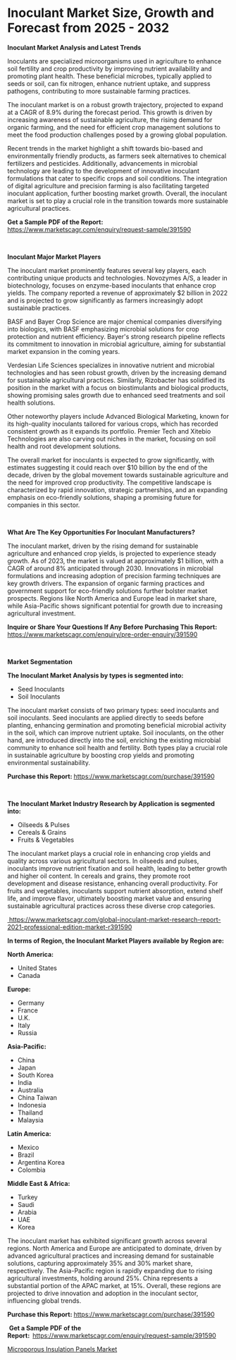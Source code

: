 <p><h1>Inoculant Market Size, Growth and Forecast from 2025 - 2032</h1></p><p><strong>Inoculant Market Analysis and Latest Trends</strong></p>
<p><p>Inoculants are specialized microorganisms used in agriculture to enhance soil fertility and crop productivity by improving nutrient availability and promoting plant health. These beneficial microbes, typically applied to seeds or soil, can fix nitrogen, enhance nutrient uptake, and suppress pathogens, contributing to more sustainable farming practices.</p><p>The inoculant market is on a robust growth trajectory, projected to expand at a CAGR of 8.9% during the forecast period. This growth is driven by increasing awareness of sustainable agriculture, the rising demand for organic farming, and the need for efficient crop management solutions to meet the food production challenges posed by a growing global population. </p><p>Recent trends in the market highlight a shift towards bio-based and environmentally friendly products, as farmers seek alternatives to chemical fertilizers and pesticides. Additionally, advancements in microbial technology are leading to the development of innovative inoculant formulations that cater to specific crops and soil conditions. The integration of digital agriculture and precision farming is also facilitating targeted inoculant application, further boosting market growth. Overall, the inoculant market is set to play a crucial role in the transition towards more sustainable agricultural practices.</p></p>
<p><strong>Get a Sample PDF of the Report:&nbsp;</strong> <a href="https://www.marketscagr.com/enquiry/request-sample/391590?utm_campaign=2648&utm_medium=2&utm_source=Github&utm_content=ia&utm_term=29032025&utm_id=inoculant">https://www.marketscagr.com/enquiry/request-sample/391590</a></p>
<p>&nbsp;</p>
<p><strong>Inoculant Major Market Players</strong></p>
<p><p>The inoculant market prominently features several key players, each contributing unique products and technologies. Novozymes A/S, a leader in biotechnology, focuses on enzyme-based inoculants that enhance crop yields. The company reported a revenue of approximately $2 billion in 2022 and is projected to grow significantly as farmers increasingly adopt sustainable practices.</p><p>BASF and Bayer Crop Science are major chemical companies diversifying into biologics, with BASF emphasizing microbial solutions for crop protection and nutrient efficiency. Bayer's strong research pipeline reflects its commitment to innovation in microbial agriculture, aiming for substantial market expansion in the coming years.</p><p>Verdesian Life Sciences specializes in innovative nutrient and microbial technologies and has seen robust growth, driven by the increasing demand for sustainable agricultural practices. Similarly, Rizobacter has solidified its position in the market with a focus on biostimulants and biological products, showing promising sales growth due to enhanced seed treatments and soil health solutions.</p><p>Other noteworthy players include Advanced Biological Marketing, known for its high-quality inoculants tailored for various crops, which has recorded consistent growth as it expands its portfolio. Premier Tech and Xitebio Technologies are also carving out niches in the market, focusing on soil health and root development solutions.</p><p>The overall market for inoculants is expected to grow significantly, with estimates suggesting it could reach over $10 billion by the end of the decade, driven by the global movement towards sustainable agriculture and the need for improved crop productivity. The competitive landscape is characterized by rapid innovation, strategic partnerships, and an expanding emphasis on eco-friendly solutions, shaping a promising future for companies in this sector.</p></p>
<p>&nbsp;</p>
<p><strong>What Are The Key Opportunities For Inoculant Manufacturers?</strong></p>
<p><p>The inoculant market, driven by the rising demand for sustainable agriculture and enhanced crop yields, is projected to experience steady growth. As of 2023, the market is valued at approximately $1 billion, with a CAGR of around 8% anticipated through 2030. Innovations in microbial formulations and increasing adoption of precision farming techniques are key growth drivers. The expansion of organic farming practices and government support for eco-friendly solutions further bolster market prospects. Regions like North America and Europe lead in market share, while Asia-Pacific shows significant potential for growth due to increasing agricultural investment.</p></p>
<p><strong>Inquire or Share Your Questions If Any Before Purchasing This Report:</strong> <a href="https://www.marketscagr.com/enquiry/pre-order-enquiry/391590?utm_campaign=2648&utm_medium=2&utm_source=Github&utm_content=ia&utm_term=29032025&utm_id=inoculant">https://www.marketscagr.com/enquiry/pre-order-enquiry/391590</a></p>
<p>&nbsp;</p>
<p><strong>Market Segmentation</strong></p>
<p><strong>The Inoculant Market Analysis by types is segmented into:</strong></p>
<p><ul><li>Seed Inoculants</li><li>Soil Inoculants</li></ul></p>
<p><p>The inoculant market consists of two primary types: seed inoculants and soil inoculants. Seed inoculants are applied directly to seeds before planting, enhancing germination and promoting beneficial microbial activity in the soil, which can improve nutrient uptake. Soil inoculants, on the other hand, are introduced directly into the soil, enriching the existing microbial community to enhance soil health and fertility. Both types play a crucial role in sustainable agriculture by boosting crop yields and promoting environmental sustainability.</p></p>
<p><strong>Purchase this Report:&nbsp;</strong><a href="https://www.marketscagr.com/purchase/391590?utm_campaign=2648&utm_medium=2&utm_source=Github&utm_content=ia&utm_term=29032025&utm_id=inoculant">https://www.marketscagr.com/purchase/391590</a></p>
<p>&nbsp;</p>
<p><strong>The Inoculant Market Industry Research by Application is segmented into:</strong></p>
<p><ul><li>Oilseeds & Pulses</li><li>Cereals & Grains</li><li>Fruits & Vegetables</li></ul></p>
<p><p>The inoculant market plays a crucial role in enhancing crop yields and quality across various agricultural sectors. In oilseeds and pulses, inoculants improve nutrient fixation and soil health, leading to better growth and higher oil content. In cereals and grains, they promote root development and disease resistance, enhancing overall productivity. For fruits and vegetables, inoculants support nutrient absorption, extend shelf life, and improve flavor, ultimately boosting market value and ensuring sustainable agricultural practices across these diverse crop categories.</p></p>
<p><a href="https://www.marketscagr.com/global-inoculant-market-research-report-2021-professional-edition-market-r391590?utm_campaign=2648&utm_medium=2&utm_source=Github&utm_content=ia&utm_term=29032025&utm_id=inoculant">&nbsp;https://www.marketscagr.com/global-inoculant-market-research-report-2021-professional-edition-market-r391590</a></p>
<p><strong>In terms of Region, the Inoculant Market Players available by Region are:</strong></p>
<p>
    <p> <strong> North America: </strong>
        <ul>
            <li>United States</li>
            <li>Canada</li>
        </ul>
        </p> 
    <p> <strong> Europe: </strong>
        <ul>
            <li>Germany</li>
            <li>France</li>
            <li>U.K.</li>
            <li>Italy</li>
            <li>Russia</li>
        </ul>
        </p> 
    <p> <strong> Asia-Pacific: </strong>
        <ul>
            <li>China</li>
            <li>Japan</li>
            <li>South Korea</li>
            <li>India</li>
            <li>Australia</li>
            <li>China Taiwan</li>
            <li>Indonesia</li>
            <li>Thailand</li>
            <li>Malaysia</li>
        </ul>
        </p> 
    <p> <strong> Latin America: </strong>
        <ul>
            <li>Mexico</li>
            <li>Brazil</li>
            <li>Argentina Korea</li>
            <li>Colombia</li>
        </ul>
        </p> 
    <p> <strong> Middle East & Africa: </strong>
        <ul>
            <li>Turkey</li>
            <li>Saudi</li>
            <li>Arabia</li>
            <li>UAE</li>
            <li>Korea</li>
        </ul>
    </p>
    </p>
<p><p>The inoculant market has exhibited significant growth across several regions. North America and Europe are anticipated to dominate, driven by advanced agricultural practices and increasing demand for sustainable solutions, capturing approximately 35% and 30% market share, respectively. The Asia-Pacific region is rapidly expanding due to rising agricultural investments, holding around 25%. China represents a substantial portion of the APAC market, at 15%. Overall, these regions are projected to drive innovation and adoption in the inoculant sector, influencing global trends.</p></p>
<p><strong>Purchase this Report: </strong><a href="https://www.marketscagr.com/purchase/391590?utm_campaign=2648&utm_medium=2&utm_source=Github&utm_content=ia&utm_term=29032025&utm_id=inoculant">https://www.marketscagr.com/purchase/391590</a></p>
<p>&nbsp;<strong>Get a Sample PDF of the Report:&nbsp;&nbsp;</strong><a href="https://www.marketscagr.com/enquiry/request-sample/391590?utm_campaign=2648&utm_medium=2&utm_source=Github&utm_content=ia&utm_term=29032025&utm_id=inoculant">https://www.marketscagr.com/enquiry/request-sample/391590</a></p>
<p><strong></strong></p>
<p><p><a href="https://github.com/pearlinewhite4692/Market-Research-Report-List-1/blob/main/microporous-insulation-panels-market.md?utm_campaign=2648&utm_medium=2&utm_source=Github&utm_content=ia&utm_term=29032025&utm_id=inoculant">Microporous Insulation Panels Market</a></p></p>